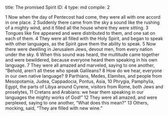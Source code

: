 title:          The promised Spirit
ID:             4
type:           md
compile:        2


 1 Now when the day of Pentecost had come, they were all with one accord in one place. 2 Suddenly there came from the sky a sound like the rushing of a mighty wind, and it filled all the house where they were sitting. 3 Tongues like fire appeared and were distributed to them, and one sat on each of them. 4 They were all filled with the Holy Spirit, and began to speak with other languages, as the Spirit gave them the ability to speak. 5 Now there were dwelling in Jerusalem Jews, devout men, from every nation under the sky. 6 When this sound was heard, the multitude came together and were bewildered, because everyone heard them speaking in his own language. 7 They were all amazed and marveled, saying to one another, “Behold, aren’t all these who speak Galileans? 8 How do we hear, everyone in our own native language? 9 Parthians, Medes, Elamites, and people from Mesopotamia, Judea, Cappadocia, Pontus, Asia, 10 Phrygia, Pamphylia, Egypt, the parts of Libya around Cyrene, visitors from Rome, both Jews and proselytes, 11 Cretans and Arabians: we hear them speaking in our languages the mighty works of God!” 12 They were all amazed, and were perplexed, saying to one another, “What does this mean?” 13 Others, mocking, said, “They are filled with new wine.”